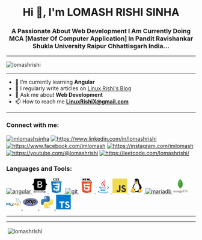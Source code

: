 <h1 align="center">Hi 👋, I'm LOMASH RISHI SINHA</h1>
<h3 align="center">A Passionate About Web Development I Am Currently Doing MCA [Master Of Computer Application] In Pandit Ravishankar Shukla University Raipur Chhattisgarh India... </h3><hr>
<p align="left"> <img src="https://komarev.com/ghpvc/?username=lomashrishi&label=Profile%20views&color=0e75b6&style=flat" alt="lomashrishi" /> </p><hr>
<ul>
        <li>🌱 I’m currently learning <strong>Angular</strong></li>
        <li>📝 I regularly write articles on <a href="https://linuxrishi.blogspot.com/" target="_blank">Linux Rishi's Blog</a></li>
        <li>💬 Ask me about <strong>Web Development</strong></li>
        <li>📫 How to reach me <strong><a href="mailto:LinuxRishiX@gmail.com">LinuxRishiX@gmail.com</a></strong></li>
</ul>
<hr>
<h3 align="left">Connect with me:</h3>
<p align="left">
<a href="https://twitter.com/imlomashsinha" target="blank"><img align="center" src="https://raw.githubusercontent.com/rahuldkjain/github-profile-readme-generator/master/src/images/icons/Social/twitter.svg" alt="imlomashsinha" height="30" width="40" /></a>
<a href="https://linkedin.com/in/https://www.linkedin.com/in/lomashrishi" target="blank"><img align="center" src="https://raw.githubusercontent.com/rahuldkjain/github-profile-readme-generator/master/src/images/icons/Social/linked-in-alt.svg" alt="https://www.linkedin.com/in/lomashrishi" height="30" width="40" /></a>
<a href="https://fb.com/https://www.facebook.com/imlomash" target="blank"><img align="center" src="https://raw.githubusercontent.com/rahuldkjain/github-profile-readme-generator/master/src/images/icons/Social/facebook.svg" alt="https://www.facebook.com/imlomash" height="30" width="40" /></a>
<a href="https://instagram.com/https://instagram.com/imlomash" target="blank"><img align="center" src="https://raw.githubusercontent.com/rahuldkjain/github-profile-readme-generator/master/src/images/icons/Social/instagram.svg" alt="https://instagram.com/imlomash" height="30" width="40" /></a>
<a href="https://www.youtube.com/c/https://youtube.com/@lomashrishi" target="blank"><img align="center" src="https://raw.githubusercontent.com/rahuldkjain/github-profile-readme-generator/master/src/images/icons/Social/youtube.svg" alt="https://youtube.com/@lomashrishi" height="30" width="40" /></a>
<a href="https://www.leetcode.com/https://leetcode.com/lomashrishi/" target="blank"><img align="center" src="https://raw.githubusercontent.com/rahuldkjain/github-profile-readme-generator/master/src/images/icons/Social/leet-code.svg" alt="https://leetcode.com/lomashrishi/" height="30" width="40" /></a>
</p>

<h3 align="left">Languages and Tools:</h3>
<p align="left"> <a href="https://angular.io" target="_blank" rel="noreferrer"> <img src="https://angular.io/assets/images/logos/angular/angular.svg" alt="angular" width="40" height="40"/> </a> <a href="https://getbootstrap.com" target="_blank" rel="noreferrer"> <img src="https://raw.githubusercontent.com/devicons/devicon/master/icons/bootstrap/bootstrap-plain-wordmark.svg" alt="bootstrap" width="40" height="40"/> </a> <a href="https://www.w3schools.com/css/" target="_blank" rel="noreferrer"> <img src="https://raw.githubusercontent.com/devicons/devicon/master/icons/css3/css3-original-wordmark.svg" alt="css3" width="40" height="40"/> </a> <a href="https://git-scm.com/" target="_blank" rel="noreferrer"> <img src="https://www.vectorlogo.zone/logos/git-scm/git-scm-icon.svg" alt="git" width="40" height="40"/> </a> <a href="https://www.w3.org/html/" target="_blank" rel="noreferrer"> <img src="https://raw.githubusercontent.com/devicons/devicon/master/icons/html5/html5-original-wordmark.svg" alt="html5" width="40" height="40"/> </a> <a href="https://www.java.com" target="_blank" rel="noreferrer"> <img src="https://raw.githubusercontent.com/devicons/devicon/master/icons/java/java-original.svg" alt="java" width="40" height="40"/> </a> <a href="https://developer.mozilla.org/en-US/docs/Web/JavaScript" target="_blank" rel="noreferrer"> <img src="https://raw.githubusercontent.com/devicons/devicon/master/icons/javascript/javascript-original.svg" alt="javascript" width="40" height="40"/> </a> <a href="https://www.linux.org/" target="_blank" rel="noreferrer"> <img src="https://raw.githubusercontent.com/devicons/devicon/master/icons/linux/linux-original.svg" alt="linux" width="40" height="40"/> </a> <a href="https://mariadb.org/" target="_blank" rel="noreferrer"> <img src="https://www.vectorlogo.zone/logos/mariadb/mariadb-icon.svg" alt="mariadb" width="40" height="40"/> </a> <a href="https://www.mongodb.com/" target="_blank" rel="noreferrer"> <img src="https://raw.githubusercontent.com/devicons/devicon/master/icons/mongodb/mongodb-original-wordmark.svg" alt="mongodb" width="40" height="40"/> </a> <a href="https://www.mysql.com/" target="_blank" rel="noreferrer"> <img src="https://raw.githubusercontent.com/devicons/devicon/master/icons/mysql/mysql-original-wordmark.svg" alt="mysql" width="40" height="40"/> </a> <a href="https://www.php.net" target="_blank" rel="noreferrer"> <img src="https://raw.githubusercontent.com/devicons/devicon/master/icons/php/php-original.svg" alt="php" width="40" height="40"/> </a> <a href="https://www.python.org" target="_blank" rel="noreferrer"> <img src="https://raw.githubusercontent.com/devicons/devicon/master/icons/python/python-original.svg" alt="python" width="40" height="40"/> </a> <a href="https://www.typescriptlang.org/" target="_blank" rel="noreferrer"> <img src="https://raw.githubusercontent.com/devicons/devicon/master/icons/typescript/typescript-original.svg" alt="typescript" width="40" height="40"/> </a> </p>
<hr><hr>
<p>&nbsp;<img align="center" src="https://github-readme-stats.vercel.app/api?username=lomashrishi&show_icons=true&locale=en" alt="lomashrishi" /></p>
